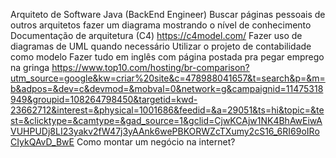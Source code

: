 Arquiteto de Software Java (BackEnd Engineer)
Buscar páginas pessoais de outros arquitetos
fazer um diagrama mostrando o nível de conhecimento
Documentação de arquitetura (C4)
	https://c4model.com/
Fazer uso de diagramas de UML quando necessário
Utilizar o projeto de contabilidade como modelo
Fazer tudo em inglês com página postada pra pegar emprego na gringa
	https://www.top10.com/hosting/br-comparison?utm_source=google&kw=criar%20site&c=478988041657&t=search&p=&m=b&adpos=&dev=c&devmod=&mobval=0&network=g&campaignid=11475318949&groupid=108264798450&targetid=kwd-23662712&interest=&physical=1001686&feedid=&a=29051&ts=hi&topic=&test=&clicktype=&camtype=&gad_source=1&gclid=CjwKCAjw1NK4BhAwEiwAVUHPUDj8LI23yakv2fW47j3yAAnk6wePBKORWZcTXumy2cS16_6RI69oIRoCIykQAvD_BwE
Como montar um negócio na internet?